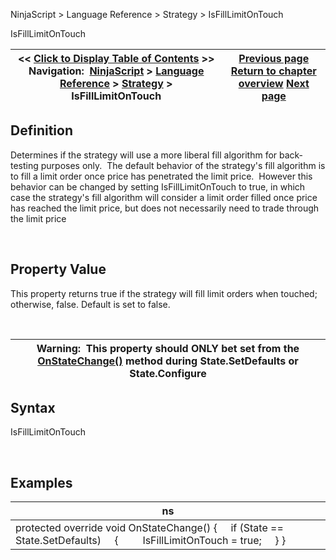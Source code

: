 ﻿


NinjaScript \> Language Reference \> Strategy \> IsFillLimitOnTouch






















IsFillLimitOnTouch







| \<\< [Click to Display Table of Contents](isfilllimitontouch.md) \>\> **Navigation:**     [NinjaScript](ninjascript-1.md) \> [Language Reference](language_reference_wip-1.md) \> [Strategy](strategy-1.md) \> IsFillLimitOnTouch | [Previous page](isexitonsessionclosestrategy-1.md) [Return to chapter overview](strategy-1.md) [Next page](isinstantiatedoneachoptimizationiteration-1.md) |
| --- | --- |











## Definition


Determines if the strategy will use a more liberal fill algorithm for back\-testing purposes only.  The default behavior of the strategy's fill algorithm is to fill a limit order once price has penetrated the limit price.  However this behavior can be changed by setting IsFillLimitOnTouch to true, in which case the strategy's fill algorithm will consider a limit order filled once price has reached the limit price, but does not necessarily need to trade through the limit price


 


## Property Value


This property returns true if the strategy will fill limit orders when touched; otherwise, false. Default is set to false.


 




| Warning:  This property should ONLY bet set from the [OnStateChange()](onstatechange-1.md) method during State.SetDefaults or State.Configure |
| --- |



## 


## Syntax


IsFillLimitOnTouch


 


## 


## Examples




| ns |
| --- |
| protected override void OnStateChange() {      if (State \=\= State.SetDefaults)      {          IsFillLimitOnTouch \= true;      } } |









